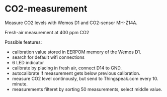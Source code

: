 # CO2-measurement
Measure CO2 levels with Wemos D1 and CO2-sensor MH-Z14A.

Fresh-air measurement at 400 ppm CO2

Possible features:
* calibration value stored in EERPOM memory of the Wemos D1.
* search for default wifi connections
* 6 LED indicator
* calibrate by placing in fresh air, connect D14 to GND.
* autocalibrate if measurement gets below previous calibration.
* measure CO2 level continously, but send to Thingspeak.com every 10. minute.
* measurements filteret by sorting 50 measurements, select middle value.
